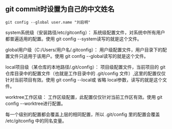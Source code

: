 ## git commit时设置为自己的中文姓名
```
git config --global user.name "刘启明"
```

system系统级（安装路径/etc/gitconfig）： 系统级配置文件，对系统中所有用户都普遍适用的配置。使用 git config --system读写的就是这个文件。

global用户级（C:/Users/用户名/.gitconfig）： 用户级配置文件，用户目录下的配置文件只适用于该用户。使用 git config --global读写的就是这个文件。

local项目级（某仓库的本地路径/.git/config）： 项目级配置文件，当前项目的 git仓库目录中的配置文件（也就是工作目录中的 .git/config 文件）,这里的配置仅仅针对当前项目有效。使用 git config --local或 省略 local参数，读写的就是这个文件。

worktree工作区级： 工作区级配置，此配置仅仅针对当前工作区有效。使用 git config --worktree进行配置。

每一个级别的配置都会覆盖上层的相同配置，所以 .git/config 里的配置会覆盖 /etc/gitconfig 中的同名变量。
